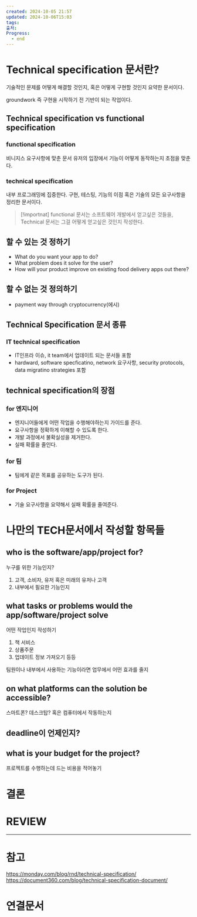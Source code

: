 ```yaml
---
created: 2024-10-05 21:57
updated: 2024-10-06T15:03
tags: 
출처: 
Progress:
  - end
---
```

# Technical specification 문서란?
기술적인 문제를 어떻게 해결할 것인지, 혹은 어떻게 구현할 것인지 요약한 문서이다.

groundwork 즉 구현을 시작하기 전 기반이 되는 작업이다. 

## Technical specification vs functional specification
### functional specification
비니지스 요구사항에 맞춘 문서
유저의 입장에서 기능이 어떻게 동작하는지 초점을 맞춘다.

### technical specification
내부 프로그래밍에 집중한다.
구현, 테스팅, 기능의 이점 혹은 기술의 모든 요구사항을 정리한 문서이다.


>[!importnat]
>functional 문서는 소프트웨어 개발에서 얻고싶은 것들을, 
>Technical 문서는 그걸 어떻게 얻고싶은 것인지 작성한다.


## 할 수 있는 것 정하기
- What do you want your app to do?
- What problem does it solve for the user?
- How will your product improve on existing food delivery apps out there?
## 할 수 없는 것 정의하기
- payment way through cryptocurrency(에시)

## Technical Specification 문서 종류
### IT technical specification
- IT인프라 이슈, it team에서 업데이트 되는 문서들 포함
- hardward, software specficatino, network 요구사항, security protocols, data migratino strategies 포함

## technical specification의 장점
### for 엔지니어
- 엔지니어들에게 어떤 작업을 수행해야하는지 가이드를 준다.
- 요구사항을 정확하게 이해할 수 있도록 한다.
- 개발 과정에서 불확실성을 제거한다.
- 실패 확률을 줄인다.

### for 팀
- 팀에게 같은 목표를 공유하는 도구가 된다.

### for Project
- 기술 요구사항을 요약해서 실패 확률을 줄여준다.

# 나만의 TECH문서에서 작성할 항목들
## who is the software/app/project for?
누구를 위한 기능인지?
1. 고객, 소비자, 유저 혹은 미래의 유저나 고객
2. 내부에서 필요한 기능인지

## what tasks or problems would the app/software/project solve
어떤 작업인지 작성하기
1. 책 서비스 
2. 상품주문
3. 업데이트 정보 가져오기 등등

팀원이나 내부에서 사용하는 기능이라면 업무에서 어떤 효과를 줄지

## on what platforms can the solution be accessible?
스마트폰? 데스크탑? 혹은 컴퓨터에서 작동하는지

## deadline이 언제인지?

## what is your budget for the project?
프로젝트를 수행하는데 드는 비용을 적어놓기







# 결론

# REVIEW


---
# 참고
https://monday.com/blog/rnd/technical-specification/
https://document360.com/blog/technical-specification-document/
# 연결문서
